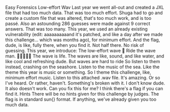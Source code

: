 Easy Forensics
Low-effort Wav
Last year we went all-out and created a JXL file that had too much data.
That was too much effort. Shuga had to go and create a custom file that was altered, that's too much work, and is too passé. Also an astounding 286 guesses were made against 9 correct answers. That was too many.
This year, we used an already existing vulnerability (edit: aaaaaaaaaand it's patched, and like a day after we made this challenge... which was months ago), for minimum effort. And the flag, dude, is like, fully there, when you find it. Not half there. No risk of guessing.
This year, we introduce:
The low-effort wave 🌊
Ride the wave man. 🏄‍♂️🏄‍♀️🌊
The wave is life. The waves are like, sound, and like water, and like cool and refreshing dude.
But waves are hard to ride
So listen to them instead, crashing on the seashore. Listen to the music of the sea. Like the theme this year is music or something. So I theme this challenge, like, minimum effort music. Listen to this attached .wav file. It's amazing. Or so I've heard. Or rather, haven't. Something's broken with it. I don't know dude.
It also doesn't work. Can you fix this for me? I think there's a flag if you can find it.
Hints
There will be no hints given for this challenge by judges. The flag is in standard sun{} format. If anything, we've already given you too much data.
